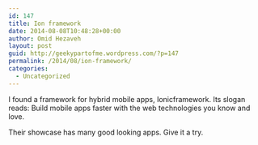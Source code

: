 ```yaml
---
id: 147
title: Ion framework
date: 2014-08-08T10:48:28+00:00
author: Omid Hezaveh
layout: post
guid: http://geekypartofme.wordpress.com/?p=147
permalink: /2014/08/ion-framework/
categories:
  - Uncategorized
---
```

I found a framework for hybrid mobile apps, Ionicframework. Its slogan reads: Build mobile apps faster with the web technologies you know and love.
  
Their showcase has many good looking apps. Give it a try.